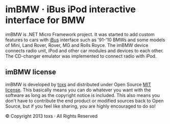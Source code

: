 ﻿imBMW · iBus iPod interactive interface for BMW
=========================

[toxs]: http://toxs.ru "toxs"
[iBus]: http://web.archive.org/web/20041204074622/www.openbmw.org/bus/ "iBus"

imBMW is .NET Micro Framework project. It was started to add custom features 
to cars with [iBus] interface such as '91-'10 BMWs and some models of Mini, 
Land Rover, Rover, MG and Rolls Royce.
The imBMW device connects radio unit, iPod and other car modules and devices 
to each other. The CD-changer emulator was implemented to connect radio with iPod.

imBMW license
------------------

imBMW is developed by [toxs] and distributed under Open Source
[MIT license](http://en.wikipedia.org/wiki/MIT_License). This basically means
you can do whatever you want with the software as long as the copyright notice
is included. This also means you don't have to contribute the end product or
modified sources back to Open Source, but if you feel like sharing, you are
highly encouraged to do so!

© Copyright 2013 toxs · All Rights Reserved
